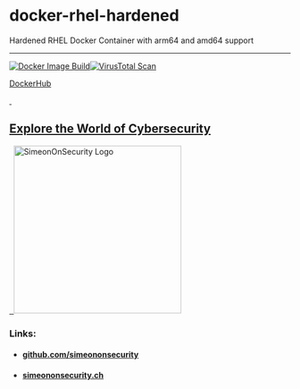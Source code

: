 # docker-rhel-hardened
Hardened RHEL Docker Container with arm64 and amd64 support 

---------------------------
[![Docker Image Build](https://github.com/simeononsecurity/docker-rhel-hardened/actions/workflows/docker-image.yml/badge.svg)](https://github.com/simeononsecurity/docker-rhel-hardened/actions/workflows/docker-image.yml)[![VirusTotal Scan](https://github.com/simeononsecurity/docker-rhel-hardened/actions/workflows/virustotal.yml/badge.svg)](https://github.com/simeononsecurity/docker-rhel-hardened/actions/workflows/virustotal.yml)

[DockerHub](https://hub.docker.com/r/simeononsecurity/docker-rhel-hardened)


<a href="https://simeononsecurity.ch" target="_blank" rel="noopener noreferrer">
  <h2>Explore the World of Cybersecurity</h2>
</a>
<a href="https://simeononsecurity.ch" target="_blank" rel="noopener noreferrer">
  <img src="https://simeononsecurity.ch/img/banner.png" alt="SimeonOnSecurity Logo" width="300" height="300">
</a>

### Links:
- #### [github.com/simeononsecurity](https://github.com/simeononsecurity)
- #### [simeononsecurity.ch](https://simeononsecurity.ch)
